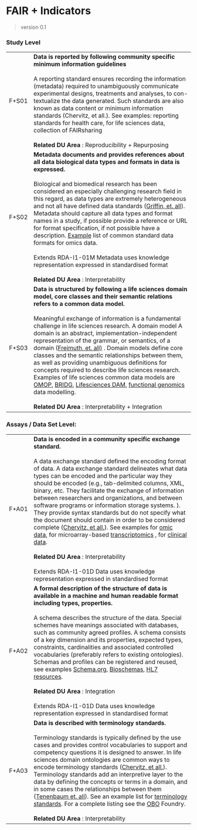 # FAIR + Indicators 
> version 0.1

### Study Level



|||
|------------------|-------------------------------|
|F+S01|**Data is reported by following community specific minimum information guidelines**<br><br>A reporting standard ensures recording the information (metadata) required to unambiguously communicate experimental designs, treatments and analyses, to con-textualize the data generated. Such standards are also known as data content or minimum information standards (Chervitz, et all.). See examples:  reporting standards  for health care, for life sciences data, collection of FAIRsharing <br><br>**Related DU Area** : Reproducibility + Repurposing|
|F+S02|**Metadata documents and provides references about all data biological data types and formats in data is expressed.**<br><br>Biological and biomedical research has been considered an especially challenging research field in this regard, as data types are extremely heterogeneous and not all have defined data standards ([Griffin, et. all](https://www.biorxiv.org/content/10.1101/167619v1.full)). Metadata should capture all data types and format names in a study, if possible provide a reference or URL for format specification, if not possible have a description. [Example](https://www.biorxiv.org/highwire/markup/341342/expansion?width=1000&height=500&iframe=true&postprocessors=highwire_tables%2Chighwire_reclass%2Chighwire_figures%2Chighwire_math%2Chighwire_inline_linked_media%2Chighwire_embed) list of common standard data formats for omics data.<br><br>Extends RDA-I1-01M Metadata uses knowledge representation expressed in standardised format<br><br>**Related DU Area** : Interpretability|
|F+S03|**Data is structured by following a life sciences domain model, core classes and their semantic relations refers to a common data model.**<br><br>Meaningful exchange of information is a fundamental challenge in life sciences research. A domain model A domain is an abstract, implementation-independent representation of the grammar, or semantics, of a domain ([Freimuth, et. all)](https://www.ncbi.nlm.nih.gov/pmc/articles/PMC3486731/) . Domain models define core classes and the semantic relationships between them, as well as providing unambiguous definitions for concepts required to describe life sciences research. Examples of life sciences common data models are [OMOP](https://www.ohdsi.org/data-standardization/the-common-data-model/), [BRIDG](https://bridgmodel.nci.nih.gov/high-level-concept), [Lifesciences DAM](https://www.ncbi.nlm.nih.gov/pmc/articles/PMC3486731/), [functional genomics](https://www.ncbi.nlm.nih.gov/pmc/articles/PMC1262694/figure/F1/) data modelling.<br><br>**Related DU Area** : Interpretability + Integration|


### Assays / Data Set Level:


|||
|----------------|-------------------------------|
|F+A01|**Data is encoded in a community specific exchange standard.**<br><br>A data exchange standard defined the encoding format of data. A data exchange standard delineates what data types can be encoded and the particular way they should be encoded (e.g., tab-delimited columns, XML, binary, etc. They facilitate the exchange of information between researchers and organizations, and between software programs or information storage systems. ). They provide syntax standards but do not specify what the document should contain in order to be considered complete ([Chervitz, et all.](https://www.ncbi.nlm.nih.gov/pmc/articles/PMC4152841/)). See examples for [omic data](https://www.ncbi.nlm.nih.gov/pmc/articles/PMC4152841/table/T4/), for microarray-based [transcriptomics](https://www.researchgate.net/publication/257204855_A_sea_of_standards_for_omics_data_Sink_or_swim/figures) , for [clinical data](https://en.wikipedia.org/wiki/Clinical_Data_Interchange_Standards_Consortium#Individual_standards).<br><br>**Related DU Area** : Interpretability <br><br> Extends RDA-I1-01D Data uses knowledge representation expressed in standardised format|
|F+A02|**A formal description of the structure of data is available in a machine and human readable format including types, properties.**<br><br>A schema describes the structure of the data. Special schemes have meanings associated with databases, such as community agreed profiles. A schema consists of a key dimension and its properties, expected types, constraints, cardinalities and associated controlled vocabularies (preferably refers to existing ontologies). Schemas and profiles can be registered and reused, see examples [Schema.org](https://schema.org/docs/schemas.html), [Bioschemas](https://bioschemas.org/profiles/), [HL7 resources](https://www.hl7.org/fhir/resourcelist.html).<br><br>**Related DU Area** : Integration<br><br>Extends RDA-I1-01D Data uses knowledge representation expressed in standardised format|
|F+A03|**Data is described with terminology standards.**<br><br>Terminology standards is typically defined by the use cases and provides control vocabularies to support and competency questions it is designed to answer. In life sciences domain ontologies are common ways to encode terminology standards ([Chervitz, et all.](https://www.ncbi.nlm.nih.gov/pmc/articles/PMC4152841/)). Terminology standards add an interpretive layer to the data by defining the concepts or terms in a domain, and in some cases the relationships between them ([Tenenbaum et. all](https://doi.org/10.1136/amiajnl-2013-002066)). See an example list for [terminology standards](https://www.ncbi.nlm.nih.gov/pmc/articles/PMC4152841/table/T5/). For a complete listing see the [OBO](http://www.obofoundry.org) Foundry.<br><br>**Related DU Area** : Interpretability|
